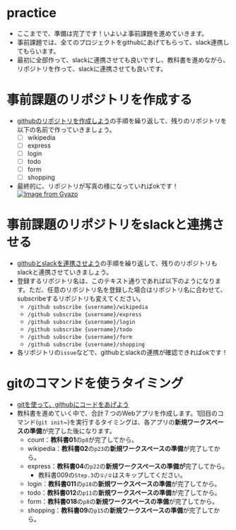 # practice
- ここまでで、準備は完了です！いよいよ事前課題を進めていきます。
- 事前課題では、全てのプロジェクトをgithubにあげてもらって、slack連携してもらいます。
- 最初に全部作って、slackに連携させても良いですし、教科書を進めながら、リポジトリを作って、slackに連携させても良いです。

# 事前課題のリポジトリを作成する
- [githubのリポジトリを作成しよう](./Day0/1.github-first/)の手順を繰り返して、残りのリポジトリを以下の名前で作っていきましょう。
  - [ ] wikipedia
  - [ ] express
  - [ ] login
  - [ ] todo
  - [ ] form
  - [ ] shopping

- 最終的に、リポジトリが写真の様になっていればokです！
[![Image from Gyazo](https://i.gyazo.com/f9056c308854bbd6701e3ff4ff33edb8.png)](https://gyazo.com/f9056c308854bbd6701e3ff4ff33edb8)

# 事前課題のリポジトリをslackと連携させる
- [githubとslackを連携させよう](./Day0/2.github-slack/)の手順を繰り返して、残りのリポジトリもslackと連携させていきましょう。
- 登録するリポジトリ名は、このテキスト通りであれば以下のようになります。ただ、任意のリポジトリ名を登録した場合はリポジトリ名に合わせて、subscribeするリポジトリも変えてください。
  - `/github subscribe {username}/wikipedia`
  - `/github subscribe {username}/express`
  - `/github subscribe {username}/login`
  - `/github subscribe {username}/todo`
  - `/github subscribe {username}/form`
  - `/github subscribe {username}/shopping`
- 各リポジトリの`issue`などで、githubとslackの連携が確認できればokです！

# gitのコマンドを使うタイミング
- [gitを使って、githubにコードをあげよう](./Day0/3.git-github/)
- 教科書を進めていく中で、合計７つのWebアプリを作成します。1回目のコマンド(`git init`~)を実行するタイミングは、各アプリの**新規ワークスペースの準備**が完了した後になります。
  - count：**教科書01**の`p8`が完了してから。
  - wikipedia：**教科書02**の`p23`の**新規ワークスペースの準備**が完了してから。
  - express：**教科書04**の`p22`の**新規ワークスペースの準備が**完了してから。
    - 教科書009の`Step.3`の`①/②`はスキップしてください。
  - login：**教科書011**の`p18`の**新規ワークスペースの準備**が完了してから。
  - todo：**教科書012**の`p11`の**新規ワークスペースの準備**が完了してから。
  - form：**教科書018**の`p8`の**新規ワークスペースの準備**が完了してから。
  - shopping：**教科書09**の`p15`の**新規ワークスペースの準備**が完了してから。
